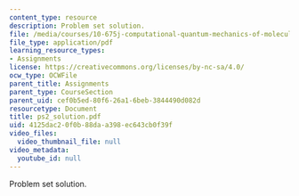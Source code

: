 ```yaml
---
content_type: resource
description: Problem set solution.
file: /media/courses/10-675j-computational-quantum-mechanics-of-molecular-and-extended-systems-fall-2004/4125dac20f0b88daa398ec643cb0f39f_ps2_solution.pdf
file_type: application/pdf
learning_resource_types:
- Assignments
license: https://creativecommons.org/licenses/by-nc-sa/4.0/
ocw_type: OCWFile
parent_title: Assignments
parent_type: CourseSection
parent_uid: cef0b5ed-80f6-26a1-6beb-3844490d082d
resourcetype: Document
title: ps2_solution.pdf
uid: 4125dac2-0f0b-88da-a398-ec643cb0f39f
video_files:
  video_thumbnail_file: null
video_metadata:
  youtube_id: null
---
```

Problem set solution.